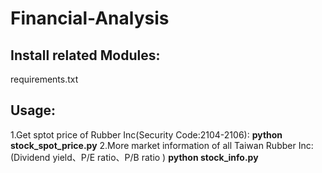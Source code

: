 #  Financial-Analysis
## Install related Modules:
requirements.txt

## Usage:
1.Get sptot price of Rubber Inc(Security Code:2104-2106):
  **python stock_spot_price.py**
2.More market information of all Taiwan Rubber Inc:
 (Dividend yield、P/E ratio、P/B ratio )
  **python stock_info.py**


